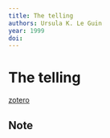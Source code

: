 ```yaml
---
title: The telling
authors: Ursula K. Le Guin
year: 1999
doi: 
---
```


# The telling

[zotero](zotero://select/items/@leguin2000)

## Note